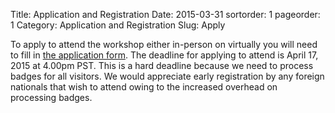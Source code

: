 Title: Application and Registration
Date: 2015-03-31
sortorder: 1
pageorder: 1
Category: Application and Registration
Slug: Apply

To apply to attend the workshop either in-person on virtually you will need to fill in [the application form](http://goo.gl/forms/ESGRMC8vOJ). The deadline for applying to attend is April 17, 2015 at 4.00pm PST. This is a hard deadline because we need to process badges for all visitors. We would appreciate early registration by any foreign nationals that wish to attend owing to the increased overhead on processing badges.